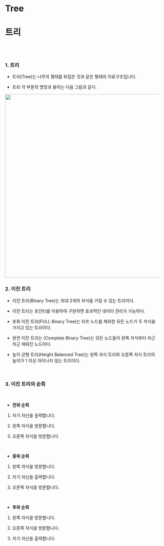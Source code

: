 # Tree
# 트리

<br/>
<br/>

### 1. 트리

* 트리(Tree)는 나무의 형태를 뒤집은 것과 같은 형태의 자료구조입니다.

* 트리 각 부분의 명칭과 용어는 다음 그림과 같다.

<img src=https://w.namu.la/s/5bda042bba5146cea0044898e8563b857ff6199c10752f99da4a48daeee434762c93af116015e3f4e0b3de6820bb28e4c1bc2ba8cb30edccdfae48811ad2e2e18c17e45f42ca1a09187ab1e4b02ee3b24d3c6483feae39ff4006652519aa0e73bd9d0740ec36d81a8eff41cfcd89c2d0 length=600 width=600>

<br/>

### 2. 이진 트리

* 이진 트리(Binary Tree)는 최대 2개의 자식을 가질 수 있는 트리이다.

* 이진 트리는 포인터를 이용하여 구현하면 효과적인 데이터 관리가 가능하다.

* 포화 이진 트리(FULL Binary Tree)는 리프 노드를 제외한 모든 노드가 두 자식을 가지고 있는 트리이다.

* 완전 이진 트리는 (Complete Binary Tree)는 모든 노드들이 왼쪽 자식부터 차근차근 채워진 노드이다.

* 높이 균형 트리(Height Balanced Tree)는 왼쪽 자식 트리와 오른쪽 자식 트리의 높이가 1 이상 차이나지 않는 트리이다.

<br/>

### 3. 이진 트리의 순회

<br/>

* **전위 순회**

1. 자기 자신을 출력합니다.

2. 왼쪽 자식을 방문합니다.

3. 오른쪽 자식을 방문합니다.

<br/>

* **중위 순회**

1. 왼쪽 자식을 방문합니다.

2. 자기 자신을 출력합니다.

3. 오른쪽 자식을 방문합니다.

<br/>

* **후위 순회**

1. 왼쪽 자식을 방문합니다.

2. 오른쪽 자식을 방문합니다.

3. 자기 자신을 출력합니다.

<br/>
